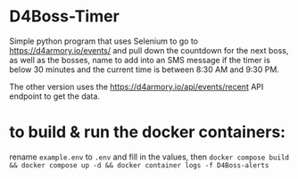 # D4Boss-Timer
Simple python program that uses Selenium to go to https://d4armory.io/events/ and pull down the countdown for the next boss, as well as the bosses, name to add into an SMS message if the timer is below 30 minutes and the current time is between 8:30 AM and 9:30 PM.

The other version uses the https://d4armory.io/api/events/recent API endpoint to get the data.

# to build & run the docker containers:

rename ```example.env``` to ```.env``` and fill in the values, then
```docker compose build && docker compose up -d && docker container logs -f D4Boss-alerts```